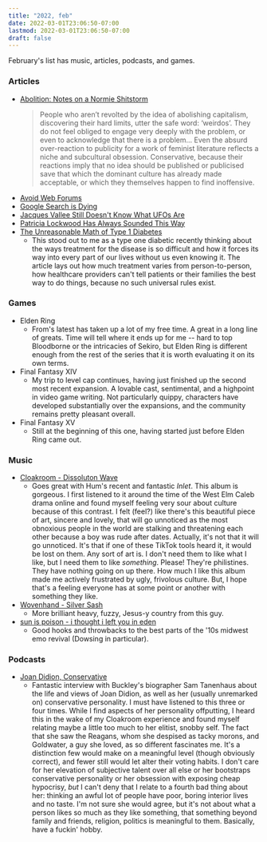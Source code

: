 ```yaml
---
title: "2022, feb"
date: 2022-03-01T23:06:50-07:00
lastmod: 2022-03-01T23:06:50-07:00
draft: false
---
```

February's list has music, articles, podcasts, and games.
<!--more-->

### Articles

- [Abolition: Notes on a Normie Shitstorm](https://salvage.zone/articles/abolition-notes-on-a-normie-shitstorm/)
  > People who aren’t revolted by the idea of abolishing capitalism, discovering their hard limits, utter the safe word: ‘weirdos’. They do not feel obliged to engage very deeply with the problem, or even to acknowledge that there is a problem... Even the absurd over-reaction to publicity for a work of feminist literature reflects a niche and subcultural obsession. Conservative, because their reactions imply that no idea should be published or publicised save that which the dominant culture has already made acceptable, or which they themselves happen to find inoffensive.
- [Avoid Web Forums](https://karl-voit.at/2020/10/23/avoid-web-forums/) 
- [Google Search is Dying](https://dkb.io/post/google-search-is-dying)
- [Jacques Vallee Still Doesn't Know What UFOs Are](https://web.archive.org/web/20220218110944/https%3A%2F%2Fwww.wired.com%2Fstory%2Fjacques-vallee-still-doesnt-know-what-ufos-are)
- [Patricia Lockwood Has Always Sounded This Way](https://www.newyorker.com/culture/the-new-yorker-interview/patricia-lockwood-has-always-sounded-this-way)
- [The Unreasonable Math of Type 1 Diabetes](https://maori.geek.nz/the-unreasonable-math-of-type-1-diabetes-8c96bdf5b7fb)
  - This stood out to me as a type one diabetic recently thinking about the ways treatment for the disease is so difficult and how it forces its way into every part of our lives without us even knowing it. The article lays out how much treatment varies from person-to-person, how healthcare providers can't tell patients or their families the best way to do things, because no such universal rules exist.
  
### Games
- Elden Ring
  - From's latest has taken up a lot of my free time. A great in a long line of greats. Time will tell where it ends up for me -- hard to top Bloodborne or the intricacies of Sekiro, but Elden Ring is different enough from the rest of the series that it is worth evaluating it on its own terms.
- Final Fantasy XIV
  - My trip to level cap continues, having just finished up the second most recent expansion. A lovable cast, sentimental, and a highpoint in video game writing. Not particularly quippy, characters have developed substantially over the expansions, and the community remains pretty pleasant overall.
- Final Fantasy XV
  - Still at the beginning of this one, having started just before Elden Ring came out. 

### Music
- [Cloakroom - Dissoluton Wave](https://cloakroom.bandcamp.com/album/dissolution-wave)
  - Goes great with Hum's recent and fantastic *Inlet*. This album is gorgeous. I first listened to it around the time of the West Elm Caleb drama online and found myself feeling very sour about culture because of this contrast. I felt (feel?) like there's this beautiful piece of art, sincere and lovely, that will go unnoticed as the most obnoxious people in the world are stalking and threatening each other because a boy was rude after dates. Actually, it's not that it will go unnoticed. It's that if one of these TikTok tools heard it, it would be lost on them. Any sort of art is. I don't need them to like what I like, but I need them to like *something*. Please! They're philistines. They have nothing going on up there. How much I like this album made me actively frustrated by ugly, frivolous culture. But, I hope that's a feeling everyone has at some point or another with something they like.
- [Wovenhand - Silver Sash](https://glitterhouserecords.bandcamp.com/album/silver-sash)
  - More brilliant heavy, fuzzy, Jesus-y country from this guy.
- [sun is poison - i thought i left you in eden](https://sunispoison.bandcamp.com/album/i-thought-i-left-you-in-eden)
  - Good hooks and throwbacks to the best parts of the '10s midwest emo revival (Dowsing in particular). 

### Podcasts
- [Joan Didion, Conservative](https://www.patreon.com/rss/knowyourenemy?auth=a1lMhD7dxGt7tcm-1qneqTnYjU9Ne7Sw)
  - Fantastic interview with Buckley's biographer Sam Tanenhaus about the life and views of Joan Didion, as well as her (usually unremarked on) conservative personality. I must have listened to this three or four times. While I find aspects of her personality offputting, I heard this in the wake of my Cloakroom experience and found myself relating maybe a little too much to her elitist, snobby self. The fact that she saw the Reagans, whom she despised as tacky morons, and Goldwater, a guy she loved, as so different fascinates me. It's a distinction few would make on a meaningful level (though obviously correct), and fewer still would let alter their voting habits. I don't care for her elevation of subjective talent over all else or her bootstraps conservative personality or her obsession with exposing cheap hypocrisy, *but* I can't deny that I relate to a fourth bad thing about her: thinking an awful lot of people have poor, boring interior lives and no taste. I'm not sure she would agree, but it's not about what a person likes so much as they like something, that something beyond family and friends, religion, politics is meaningful to them. Basically, have a fuckin' hobby. 

